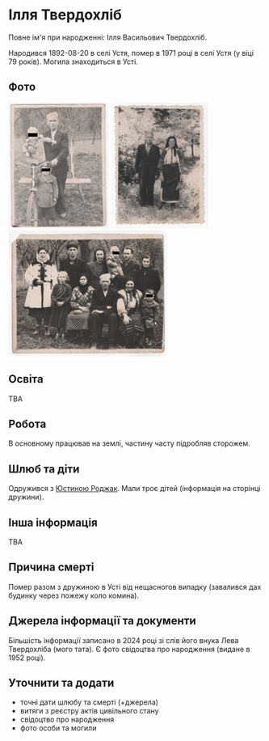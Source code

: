 # Ілля Твердохліб #

Повне ім'я при народженні: Ілля Васильович Твердохліб.

Народився 1892-08-20 в селі Устя, помер в 1971 році в селі Устя (у віці 79 років). Могила знаходиться в Усті.

## Фото ##

[<img src="../photos/photo_001_75_protected.jpg" height=250 />](../photos/photo_001.md)
[<img src="../photos/photo_003_75.jpg" height=250 />](../photos/photo_003.md)
[<img src="../photos/photo_010_75_protected.jpg" height=250 />](../photos/photo_010.md)

## Освіта ##

TBA

## Робота ##

В основному працював на землі, частину часту підробляв сторожем.

## Шлюб та діти ##

Одружився з [Юстиною Роджак](Юстина%20Роджак.md). Мали троє дітей (інформація на сторінці дружини).

## Інша інформація ##

TBA

## Причина смерті ##

Помер разом з дружиною в Усті від нещасногов випадку (завалився дах будинку через пожежу коло комина).

## Джерела інформації та документи ##

Більшість інформації записано в 2024 році зі слів його внука Лева Твердохліба (мого тата). Є фото свідоцтва про народження (видане в 1952 році).

## Уточнити та додати ##

- точні дати шлюбу та смерті (+джерела)
- витяги з реєстру актів цивільного стану
- свідоцтво про народження
- фото особи та могили
